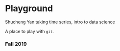 # Playground
Shucheng Yan taking time series, intro to data science

A place to play with `git`.

### Fall 2019
